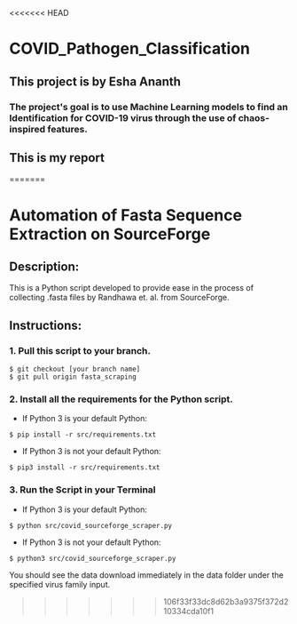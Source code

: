 <<<<<<< HEAD
# COVID_Pathogen_Classification
## This project is by Esha Ananth

### The project's goal is to use Machine Learning models to find an Identification for COVID-19 virus through the use of chaos-inspired features.

## This is my report
=======
# Automation of Fasta Sequence Extraction on SourceForge

## Description:

This is a Python script developed to provide ease in the process of collecting .fasta files by Randhawa et. al. from SourceForge.

## Instructions:

### 1. Pull this script to your branch.

```
$ git checkout [your branch name]
$ git pull origin fasta_scraping
```

### 2. Install all the requirements for the Python script.

- If Python 3 is your default Python:

```
$ pip install -r src/requirements.txt
```
- If Python 3 is not your default Python:

```
$ pip3 install -r src/requirements.txt
```

### 3. Run the Script in your Terminal

- If Python 3 is your default Python:

```
$ python src/covid_sourceforge_scraper.py
```
- If Python 3 is not your default Python:

```
$ python3 src/covid_sourceforge_scraper.py
```

You should see the data download immediately in the data folder under the specified virus family input. 
>>>>>>> 106f33f33dc8d62b3a9375f372d210334cda10f1
